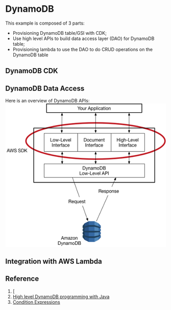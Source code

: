 # DynamoDB

This example is composed of 3 parts:
- Provisioning DynamoDB table/GSI with CDK;
- Use high level APIs to build data access layer (DAO) for DynamoDB table;
- Provisioning lambda to use the DAO to do CRUD operations on the DynamoDB table

## DynamoDB CDK

## DynamoDB Data Access

Here is an overview of DynamoDB APIs:
![DynamoDB API](resources/img/DynamoDB.SDKInterfaces.png)


## Integration with AWS Lambda

## Reference
1. [
2. [High level DynamoDB programming with Java](https://docs.aws.amazon.com/amazondynamodb/latest/developerguide/DynamoDBMapper.html)
3. [Condition Expressions](https://docs.aws.amazon.com/amazondynamodb/latest/developerguide/Expressions.ConditionExpressions.html)
